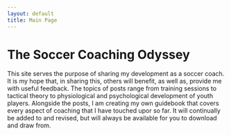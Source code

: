 ```yaml
---
layout: default
title: Main Page
---
```

The Soccer Coaching Odyssey
=======================

This site serves the purpose of sharing my development as a soccer coach. It is my hope that, in sharing this, others will benefit, as well as, provide me with useful feedback. The topics of posts range from training sessions to tactical theory to physiological and psychological development of youth players. Alongside the posts, I am creating my own guidebook that covers every aspect of coaching that I have touched upor so far. It will continually be added to and revised, but will always be available for you to download and draw from.
